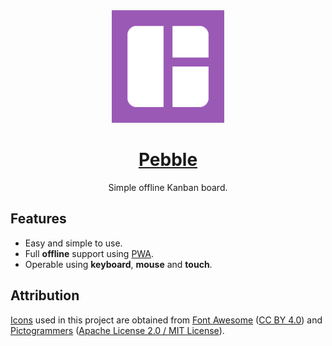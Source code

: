 <div align="center">
  <img src="/src/assets/icons/logo_180x180.png" width="180" height="180" alt="White Pebble logo against purple background">
  <h1><a href="https://chronodave.github.io/pebble/">Pebble</a></h1>
  <p>Simple offline Kanban board.</p>
</div>

## Features

- Easy and simple to use.
- Full **offline** support using [PWA](https://developer.mozilla.org/en-US/docs/Web/Progressive_web_apps/Installing).
- Operable using **keyboard**, **mouse** and **touch**.

## Attribution

[Icons](/src/components/icon/icons.ts) used in this project are obtained from [Font Awesome](https://fontawesome.com) ([CC BY 4.0]("https://creativecommons.org/licenses/by/4.0/")) and [Pictogrammers](https://pictogrammers.com/) ([Apache License 2.0 / MIT License](https://pictogrammers.com/docs/general/license/)).
